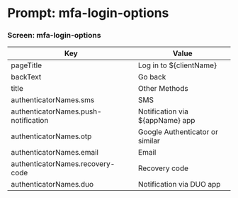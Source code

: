# Prompt: mfa-login-options

### Screen: mfa-login-options
|Key|Value|
|----------|----------|
|pageTitle|Log in to ${clientName}|
|backText|Go back|
|title|Other Methods|
|authenticatorNames.sms|SMS|
|authenticatorNames.push-notification|Notification via ${appName} app|
|authenticatorNames.otp|Google Authenticator or similar|
|authenticatorNames.email|Email|
|authenticatorNames.recovery-code|Recovery code|
|authenticatorNames.duo|Notification via DUO app|

